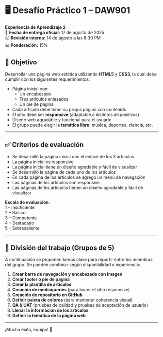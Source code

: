# 🖥️ Desafío Práctico 1 – DAW901

**Experiencia de Aprendizaje 2**  
📅 **Fecha de entrega oficial:** 17 de agosto de 2025  
🕣 **Revisión interna:** 14 de agosto a las 8:30 PM  
📊 **Ponderación:** 15%

## 🧠 Objetivo

Desarrollar una página web estática utilizando **HTML5** y **CSS3**, la cual debe cumplir con los siguientes requerimientos:

- Página inicial con:
  - Un encabezado
  - Tres artículos enlazados
  - Un pie de página
- Cada artículo debe tener su propia página con contenido
- El sitio debe ser **responsive** (adaptable a distintos dispositivos)
- Diseño web agradable y funcional para el usuario
- El grupo puede elegir la **temática libre**: música, deportes, ciencia, etc.

---

## ✅ Criterios de evaluación

- Se desarrolló la página inicial con el enlace de los 3 artículos  
- La página inicial es responsive  
- La página inicial tiene un diseño agradable y fácil de visualizar  
- Se desarrolló la página de cada uno de los artículos  
- En cada página de los artículos se agregó un menú de navegación  
- Las páginas de los artículos son responsive  
- Las páginas de los artículos tienen un diseño agradable y fácil de visualizar  

**Escala de evaluación:**  
1 – Insuficiente  
2 – Básico  
3 – Competente  
4 – Destacado  
5 – Sobresaliente

---

## 👥 División del trabajo (Grupos de 5)

A continuación se proponen tareas clave para repartir entre los miembros del grupo. Se pueden combinar según disponibilidad o experiencia:

1. **Crear barra de navegación y encabezado con imagen**
2. **Crear footer o pie de página**
3. **Crear la plantilla de artículos**
4. **Creación de mediaqueries** (para hacer el sitio responsive)
5. **Creación de repositorio en GitHub**
6. **Definir paleta de colores** (para mantener coherencia visual)
7. **QA & UAT** (pruebas de calidad y pruebas de aceptación de usuario)
8. **Llenar la información de los artículos**
9. **Definir la temática de la página web**

---

¡Mucho éxito, equipo! 💪
